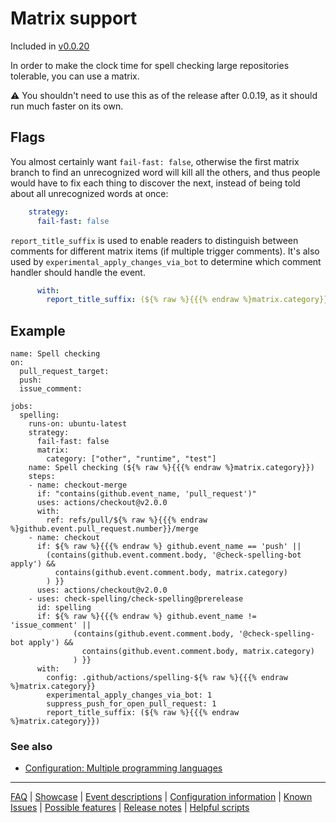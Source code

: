 # Matrix support

Included in [v0.0.20](https://github.com/check-spelling/check-spelling/releases/tag/v0.0.20)

In order to make the clock time for spell checking large repositories tolerable, you can use a matrix.

⚠️ You shouldn't need to use this as of the release after 0.0.19, as it should run much faster on its own.

## Flags

You almost certainly want `fail-fast: false`, otherwise the first matrix branch to find an unrecognized word will kill all the others, and thus people would have to fix each thing to discover the next, instead of being told about all unrecognized words at once:
```yaml
    strategy:
      fail-fast: false
```

`report_title_suffix` is used to enable readers to distinguish between comments for different matrix items (if multiple trigger comments). It's also used by `experimental_apply_changes_via_bot` to determine which comment handler should handle the event.
```yaml
      with:
        report_title_suffix: (${% raw %}{{{% endraw %}matrix.category}})
```


## Example

```workflow
name: Spell checking
on:
  pull_request_target:
  push:
  issue_comment:

jobs:
  spelling:
    runs-on: ubuntu-latest
    strategy:
      fail-fast: false
      matrix:
        category: ["other", "runtime", "test"]
    name: Spell checking (${% raw %}{{{% endraw %}matrix.category}})
    steps:
    - name: checkout-merge
      if: "contains(github.event_name, 'pull_request')"
      uses: actions/checkout@v2.0.0
      with:
        ref: refs/pull/${% raw %}{{{% endraw %}github.event.pull_request.number}}/merge
    - name: checkout
      if: ${% raw %}{{{% endraw %} github.event_name == 'push' ||
        (contains(github.event.comment.body, '@check-spelling-bot apply') &&
          contains(github.event.comment.body, matrix.category)
        ) }}
      uses: actions/checkout@v2.0.0
    - uses: check-spelling/check-spelling@prerelease
      id: spelling
      if: ${% raw %}{{{% endraw %} github.event_name != 'issue_comment' ||
              (contains(github.event.comment.body, '@check-spelling-bot apply') &&
                contains(github.event.comment.body, matrix.category)
              ) }}
      with:
        config: .github/actions/spelling-${% raw %}{{{% endraw %}matrix.category}}
        experimental_apply_changes_via_bot: 1
        suppress_push_for_open_pull_request: 1
        report_title_suffix: (${% raw %}{{{% endraw %}matrix.category}})
```

### See also

* [Configuration: Multiple programming languages](./Configuration:-Multiple-programming-languages.md)

---
[FAQ](FAQ.md) | [Showcase](Showcase.md) | [Event descriptions](Event-descriptions.md) | [Configuration information](Configuration-information.md) | [Known Issues](Known-Issues.md) | [Possible features](Possible-features.md) | [Release notes](Release-notes.md) | [Helpful scripts](Helpful-scripts.md)
